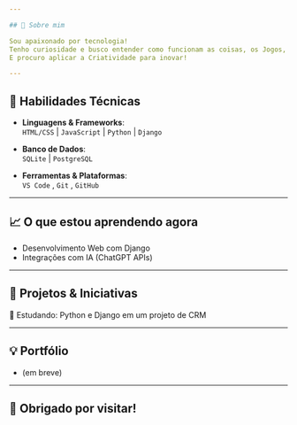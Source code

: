 ```yaml
---

## 💼 Sobre mim

Sou apaixonado por tecnologia! 
Tenho curiosidade e busco entender como funcionam as coisas, os Jogos, Dispositivos, Sistemas! 
E procuro aplicar a Criatividade para inovar!

---
```


## 🧠 Habilidades Técnicas

- **Linguagens & Frameworks**:  
  `HTML/CSS` | `JavaScript` | `Python` | `Django` 

- **Banco de Dados**:  
  `SQLite` | `PostgreSQL`

- **Ferramentas & Plataformas**:  
  `VS Code` , `Git` , `GitHub` 
  
---

## 📈 O que estou aprendendo agora

- Desenvolvimento Web com Django
- Integrações com IA (ChatGPT APIs)

---

## 🚀 Projetos & Iniciativas

🔧 Estudando: Python e Django em um projeto de CRM

---

## 💡 Portfólio

-  (em breve)

---

## 🙏 Obrigado por visitar!

